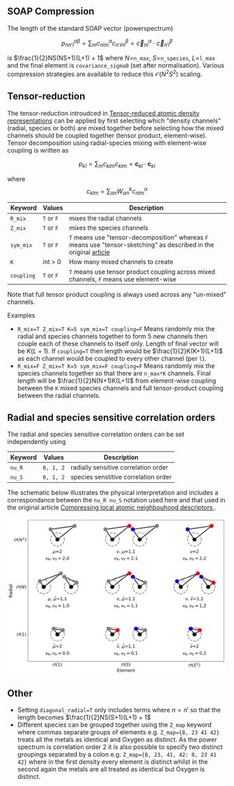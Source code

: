 ## SOAP Compression

The length of the standard SOAP vector (powerspectrum)

$$p^{\alpha\beta}_{nn'l} = \sum_m c^\alpha_{nlm} c^\beta_{n'lm} = \vec{c}^\alpha_{nl} \cdot  \vec{c}^\beta_{n'l}$$

 is $\frac{1}{2}NS(NS+1)(L+1) + 1$ where $N$=`n_max`, $S$=`n_species`, $L$=`l_max` and the final element is `covariance_sigma0` (set after normalisation). Various compression strategies are available to reduce this $\mathcal{O}(N^2S^2)$ scaling.

## Tensor-reduction

The tensor-reduction introudced in [Tensor-reduced atomic density representations](https://doi.org/10.48550/arXiv.2210.01705) can be applied by first selecting which "density channels" (radial, species or both) are mixed together before selecting how the mixed channels should be coupled together (tensor product, element-wise). Tensor decomposition using radial-species mixing with element-wise coupling is written as

$$p_{kl} = \sum_m c_{klm} c_{klm} = \mathbf{c}_{kl} \cdot \mathbf{c}_{kl} $$

where
 $$c_{klm} = \sum_{\alpha n} W^k_{\alpha n} c^\alpha_{nlm} $$


| Keyword       | Values        | Description |
| -----------   | ------------- | ----------- |
| `R_mix`       | `T` or `F`    | mixes the radial channels |
| `Z_mix`       | `T` or `F`    | mixes the species channels |
| `sym_mix`     | `T` or `F`    | `T` means use "tensor-decomposition" whereas `F` means use "tensor-sketching" as described in the original [article](https://doi.org/10.48550/arXiv.2210.01705) |
| `K`           | int > 0       | How many mixed channels to create |
| `coupling`    | `T` or `F`    | `T` means use tensor product coupling across mixed channels, `F` means use element-wise|

Note that full tensor product coupling is always used across any "un-mixed" channels.

Examples
- `R_mix=T Z_mix=T K=5 sym_mix=T coupling=F` Means randomly mix the radial and species channels together to form 5 new channels then couple each of these channels to itself only. Length of final vector will be $K(L+1)$. If `coupling=T` then length would be $\frac{1}{2}K(K+1)(L+1)$ as each channel would be coupled to every other channel (per `l`).
- `R_mix=F Z_mix=T K=5 sym_mix=F coupling=F` Means randomly mix the species channels together so that there are `n_max*K` channels. Final length will be $\frac{1}{2}N(N+1)K(L+1)$ from element-wise coupling between the `K` mixed species channels and full tensor-product coupling between the radial channels.

## Radial and species sensitive correlation orders

The radial and species sensitive correlation orders can be set independently using

| Keyword       | Values | Description |
| -----------   | -------- | ----------- |
| `nu_R`       | `0, 1, 2`    | radially sensitive correlation order |
| `nu_S`       | `0, 1, 2`   | species senstitive correlation order |

The schematic below illustrates the physical interpretation and includes a correspondance between the `nu_R nu_S` notation used here and that used in the original article [Compressing local atomic neighbouhood descriptors ](https://www.nature.com/articles/s41524-022-00847-y).

<p align="center">
<img src="./translation_table.png" width="500">
</p>

## Other

- Setting `diagonal_radial=T` only includes terms where $n=n'$ so that the length becomes $\frac{1}{2}NS(S+1)(L+1) + 1$
- Different species can be grouped together using the `Z_map` keyword where commas separate groups of elements e.g. `Z_map={8, 23 41 42}` treats all the metals as identical and Oxygen as distinct. As the power spectrum is correlation order 2 it is also possible to specify two distinct groupings separated by a colon e.g. `Z_map={8, 23, 41, 42: 8, 23 41 42}` where in the first density every element is distinct whilst in the second again the metals are all treated as identical but Oxygen is distinct.

